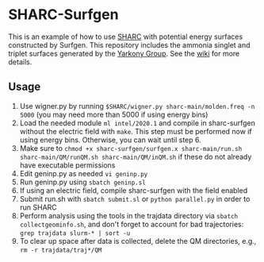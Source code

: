 # SHARC-Surfgen
This is an example of how to use [SHARC](https://github.com/sharc-md/sharc) with potential energy surfaces constructed by Surfgen.
This repository includes the ammonia singlet and triplet surfaces generated by the [Yarkony Group](https://github.com/yarkonygrp/).
See the [wiki](https://github.com/cavanes1/SHARC-Surfgen/wiki) for more details.

## Usage

1. Use wigner.py by running `$SHARC/wigner.py sharc-main/molden.freq -n 5000` (you may need more than 5000 if using energy bins)
2. Load the needed module `ml intel/2020.1` and compile in sharc-surfgen without the electric field with `make`. This step must be performed now if using energy bins. Otherwise, you can wait until step 6.
3. Make sure to `chmod +x sharc-surfgen/surfgen.x sharc-main/run.sh sharc-main/QM/runQM.sh sharc-main/QM/inQM.sh` if these do not already have executable permissions
5. Edit geninp.py as needed `vi geninp.py`
4. Run geninp.py using `sbatch geninp.sl`
6. If using an electric field, compile sharc-surfgen with the field enabled
7. Submit run.sh with `sbatch submit.sl` or `python parallel.py` in order to run SHARC
8. Perform analysis using the tools in the trajdata directory via `sbatch collectgeominfo.sh`, and don't forget to account for bad trajectories: `grep trajdata slurm-* | sort -u`
9. To clear up space after data is collected, delete the QM directories, e.g., `rm -r trajdata/traj*/QM`
